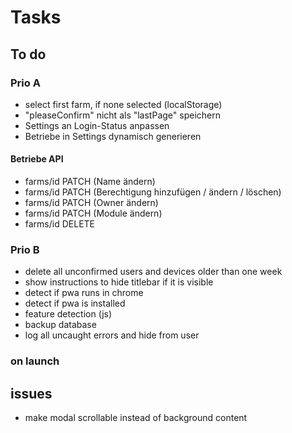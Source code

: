 # Tasks

## To do

### Prio A

- select first farm, if none selected (localStorage)
- "pleaseConfirm" nicht als "lastPage" speichern
- Settings an Login-Status anpassen
- Betriebe in Settings dynamisch generieren

#### Betriebe API

- farms/id PATCH (Name ändern)
- farms/id PATCH (Berechtigung hinzufügen / ändern / löschen)
- farms/id PATCH (Owner ändern)
- farms/id PATCH (Module ändern)
- farms/id DELETE

### Prio B

- delete all unconfirmed users and devices older than one week
- show instructions to hide titlebar if it is visible
- detect if pwa runs in chrome
- detect if pwa is installed
- feature detection (js)
- backup database
- log all uncaught errors and hide from user

### on launch

## issues

- make modal scrollable instead of background content
